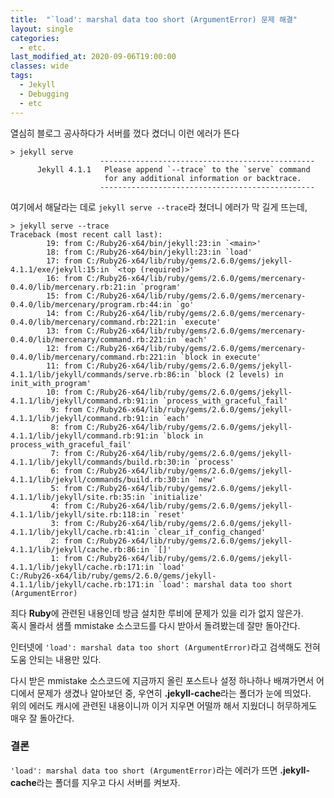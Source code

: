 ```yaml
---
title:  "`load': marshal data too short (ArgumentError) 문제 해결"
layout: single
categories: 
  - etc.
last_modified_at: 2020-09-06T19:00:00
classes: wide
tags:
  - Jekyll
  - Debugging
  - etc
---
```


열심히 블로그 공사하다가 서버를 껐다 켰더니 이런 에러가 뜬다
```
> jekyll serve
                    ------------------------------------------------
      Jekyll 4.1.1   Please append `--trace` to the `serve` command
                     for any additional information or backtrace.
                    ------------------------------------------------
```

여기에서 해달라는 데로 `jekyll serve --trace`라 쳤더니 에러가 막 길게 뜨는데,

```
> jekyll serve --trace
Traceback (most recent call last):
        19: from C:/Ruby26-x64/bin/jekyll:23:in `<main>'
        18: from C:/Ruby26-x64/bin/jekyll:23:in `load'
        17: from C:/Ruby26-x64/lib/ruby/gems/2.6.0/gems/jekyll-4.1.1/exe/jekyll:15:in `<top (required)>'
        16: from C:/Ruby26-x64/lib/ruby/gems/2.6.0/gems/mercenary-0.4.0/lib/mercenary.rb:21:in `program'
        15: from C:/Ruby26-x64/lib/ruby/gems/2.6.0/gems/mercenary-0.4.0/lib/mercenary/program.rb:44:in `go'
        14: from C:/Ruby26-x64/lib/ruby/gems/2.6.0/gems/mercenary-0.4.0/lib/mercenary/command.rb:221:in `execute'
        13: from C:/Ruby26-x64/lib/ruby/gems/2.6.0/gems/mercenary-0.4.0/lib/mercenary/command.rb:221:in `each'
        12: from C:/Ruby26-x64/lib/ruby/gems/2.6.0/gems/mercenary-0.4.0/lib/mercenary/command.rb:221:in `block in execute'
        11: from C:/Ruby26-x64/lib/ruby/gems/2.6.0/gems/jekyll-4.1.1/lib/jekyll/commands/serve.rb:86:in `block (2 levels) in init_with_program'
        10: from C:/Ruby26-x64/lib/ruby/gems/2.6.0/gems/jekyll-4.1.1/lib/jekyll/command.rb:91:in `process_with_graceful_fail'
         9: from C:/Ruby26-x64/lib/ruby/gems/2.6.0/gems/jekyll-4.1.1/lib/jekyll/command.rb:91:in `each'
         8: from C:/Ruby26-x64/lib/ruby/gems/2.6.0/gems/jekyll-4.1.1/lib/jekyll/command.rb:91:in `block in process_with_graceful_fail'
         7: from C:/Ruby26-x64/lib/ruby/gems/2.6.0/gems/jekyll-4.1.1/lib/jekyll/commands/build.rb:30:in `process'
         6: from C:/Ruby26-x64/lib/ruby/gems/2.6.0/gems/jekyll-4.1.1/lib/jekyll/commands/build.rb:30:in `new'
         5: from C:/Ruby26-x64/lib/ruby/gems/2.6.0/gems/jekyll-4.1.1/lib/jekyll/site.rb:35:in `initialize'
         4: from C:/Ruby26-x64/lib/ruby/gems/2.6.0/gems/jekyll-4.1.1/lib/jekyll/site.rb:118:in `reset'
         3: from C:/Ruby26-x64/lib/ruby/gems/2.6.0/gems/jekyll-4.1.1/lib/jekyll/cache.rb:41:in `clear_if_config_changed'
         2: from C:/Ruby26-x64/lib/ruby/gems/2.6.0/gems/jekyll-4.1.1/lib/jekyll/cache.rb:86:in `[]'
         1: from C:/Ruby26-x64/lib/ruby/gems/2.6.0/gems/jekyll-4.1.1/lib/jekyll/cache.rb:171:in `load'
C:/Ruby26-x64/lib/ruby/gems/2.6.0/gems/jekyll-4.1.1/lib/jekyll/cache.rb:171:in `load': marshal data too short (ArgumentError)
```

죄다 **Ruby**에 관련된 내용인데 방금 설치한 루비에 문제가 있을 리가 없지 않은가.\
혹시 몰라서 샘플 mmistake 소스코드를 다시 받아서 돌려봤는데 잘만 돌아간다.

인터넷에 `'load': marshal data too short (ArgumentError)`라고 검색해도 전혀 도움 안되는 내용만 있다.

다시 받은 mmistake 소스코드에 지금까지 올린 포스트나 설정 하나하나 배껴가면서 어디에서 문제가 생겼나 알아보던 중, 우연히 **.jekyll-cache**라는 폴더가 눈에 띄었다.\
위의 에러도 캐시에 관련된 내용이니까 이거 지우면 어떨까 해서 지웠더니 허무하게도 매우 잘 돌아간다.

### 결론
`'load': marshal data too short (ArgumentError)`라는 에러가 뜨면 **.jekyll-cache**라는 폴더를 지우고 다시 서버를 켜보자.
